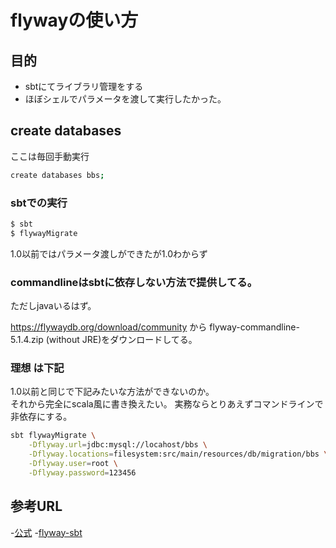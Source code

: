 # flywayの使い方

## 目的
- sbtにてライブラリ管理をする
- ほぼシェルでパラメータを渡して実行したかった。


## create databases
ここは毎回手動実行

```bash
create databases bbs;
```


### sbtでの実行
```bash
$ sbt
$ flywayMigrate
```

1.0以前ではパラメータ渡しができたが1.0わからず

### commandlineはsbtに依存しない方法で提供してる。
ただしjavaいるはず。

https://flywaydb.org/download/community から
flyway-commandline-5.1.4.zip (without JRE)をダウンロードしてる。


### 理想 は下記

1.0以前と同じで下記みたいな方法ができないのか。  
それから完全にscala風に書き換えたい。
実務ならとりあえずコマンドラインで非依存にする。
```bash
sbt flywayMigrate \
    -Dflyway.url=jdbc:mysql://locahost/bbs \
    -Dflyway.locations=filesystem:src/main/resources/db/migration/bbs \
    -Dflyway.user=root \
    -Dflyway.password=123456
```


## 参考URL
-[公式](https://flywaydb.org/)
-[flyway-sbt](https://github.com/flyway/flyway-sbt)